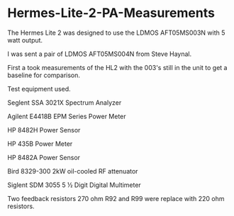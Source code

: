 # Hermes-Lite-2-PA-Measurements

The Hermes Lite 2 was designed to use the LDMOS AFT05MS003N with 5 watt output.

I was sent a pair of LDMOS AFT05MS004N from Steve Haynal.

First a took measurements of the HL2 with the 003's still in the unit to get a baseline for comparison.

Test equipment used.

Seglent SSA 3021X Spectrum Analyzer

Agilent E4418B EPM Series Power Meter

HP 8482H Power Sensor

HP 435B Power Meter

HP 8482A Power Sensor

Bird 8329-300 2kW oil-cooled RF attenuator

Siglent SDM 3055 5 ½ Digit Digital Multimeter

Two feedback resistors 270 ohm R92 and R99 were replace with 220 ohm resistors.

